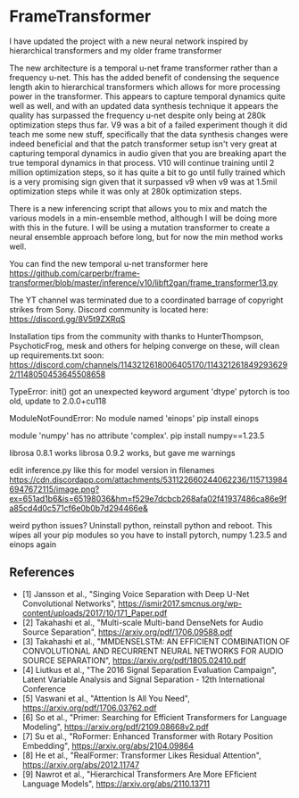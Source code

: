 # FrameTransformer

I have updated the project with a new neural network inspired by hierarchical transformers and my older frame transformer

The new architecture is a temporal u-net frame transformer rather than a frequency u-net. This has the added benefit of condensing the sequence length akin to hierarchical transformers which allows for more processing power in the transformer. This appears to capture temporal dynamics quite well as well, and with an updated data synthesis technique it appears the quality has surpassed the frequency u-net despite only being at 280k optimization steps thus far. V9 was a bit of a failed experiment though it did teach me some new stuff, specifically that the data synthesis changes were indeed beneficial and that the patch transformer setup isn't very great at capturing temporal dynamics in audio given that you are breaking apart the true temporal dynamics in that process. V10 will continue training until 2 million optimization steps, so it has quite a bit to go until fully trained which is a very promising sign given that it surpassed v9 when v9 was at 1.5mil optimization steps while it was only at 280k optimization steps.

There is a new inferencing script that allows you to mix and match the various models in a min-ensemble method, although I will be doing more with this in the future. I will be using a mutation transformer to create a neural ensemble approach before long, but for now the min method works well.

You can find the new temporal u-net transformer here https://github.com/carperbr/frame-transformer/blob/master/inference/v10/libft2gan/frame_transformer13.py

The YT channel was terminated due to a coordinated barrage of copyright strikes from Sony. Discord community is located here: https://discord.gg/8V5t9ZXRqS

Installation tips from the community with thanks to HunterThompson, PsychoticFrog, mesk and others for helping converge on these, will clean up requirements.txt soon:
https://discord.com/channels/1143212618006405170/1143212618492936292/1148050453645508658

TypeError: init() got an unexpected keyword argument 'dtype'
pytorch is too old, update to 2.0.0+cu118

ModuleNotFoundError: No module named 'einops'
pip install einops

module 'numpy' has no attribute 'complex'.
pip install numpy==1.23.5

librosa 0.8.1 works
librosa 0.9.2 works, but gave me warnings

edit inference.py like this for model version in filenames
https://cdn.discordapp.com/attachments/531122660244062236/1157139846947672115/image.png?ex=651ad1b6&is=65198036&hm=f529e7dcbcb268afa02f41937486ca86e9fa85cd4d0c571cf6e0b0b7d294466e&

weird python issues? Uninstall python, reinstall python and reboot. This wipes all your pip modules so you have to install pytorch, numpy 1.23.5 and einops again

## References
- [1] Jansson et al., "Singing Voice Separation with Deep U-Net Convolutional Networks", https://ismir2017.smcnus.org/wp-content/uploads/2017/10/171_Paper.pdf
- [2] Takahashi et al., "Multi-scale Multi-band DenseNets for Audio Source Separation", https://arxiv.org/pdf/1706.09588.pdf
- [3] Takahashi et al., "MMDENSELSTM: AN EFFICIENT COMBINATION OF CONVOLUTIONAL AND RECURRENT NEURAL NETWORKS FOR AUDIO SOURCE SEPARATION", https://arxiv.org/pdf/1805.02410.pdf
- [4] Liutkus et al., "The 2016 Signal Separation Evaluation Campaign", Latent Variable Analysis and Signal Separation - 12th International Conference
- [5] Vaswani et al., "Attention Is All You Need", https://arxiv.org/pdf/1706.03762.pdf
- [6] So et al., "Primer: Searching for Efficient Transformers for Language Modeling", https://arxiv.org/pdf/2109.08668v2.pdf
- [7] Su et al., "RoFormer: Enhanced Transformer with Rotary Position Embedding", https://arxiv.org/abs/2104.09864
- [8] He et al., "RealFormer: Transformer Likes Residual Attention", https://arxiv.org/abs/2012.11747
- [9] Nawrot et al., "Hierarchical Transformers Are More EFficient Language Models", https://arxiv.org/abs/2110.13711